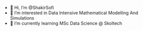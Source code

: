 - 👋 Hi, I’m @ShakirSofi
- 👀 I’m interested in Data Intensive Mathematical Modelling And Simulations
- 🌱 I’m currently learning MSc Data Science @ Skoltech


<!---
ShakirSofi/ShakirSofi is a ✨ special ✨ repository because its `README.md` (this file) appears on your GitHub profile.
You can click the Preview link to take a look at your changes.
--->
